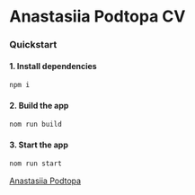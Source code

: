 # Anastasiia Podtopa CV

### Quickstart

#### 1. Install dependencies
```sh
npm i
```

#### 2. Build the app

```sh
nom run build
```

#### 3. Start the app

```sh
nom run start
```

[Anastasiia Podtopa](https://github.com/Podtopa)
